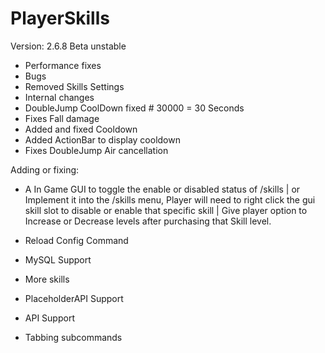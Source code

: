 # PlayerSkills

Version: 2.6.8 Beta unstable

- Performance fixes
- Bugs
- Removed Skills Settings
- Internal changes
- DoubleJump CoolDown fixed # 30000 = 30 Seconds
- Fixes Fall damage
- Added and fixed Cooldown
- Added ActionBar to display cooldown
- Fixes DoubleJump Air cancellation


  
Adding or fixing:

- A In Game GUI to toggle the enable or disabled status of /skills | or Implement it into the /skills menu, Player will need to right click the gui skill slot to disable or enable that specific skill | Give player option to Increase or Decrease levels after purchasing that Skill level.

- Reload Config Command

- MySQL Support

- More skills

- PlaceholderAPI Support

- API Support

- Tabbing subcommands
